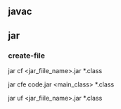 ## javac




## jar
### create-file
jar cf \<jar_fiile_name\>.jar *.class

jar cfe code.jar \<main_class\> *.class

jar uf \<jar_fiile_name\>.jar *.class
